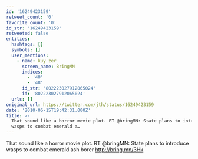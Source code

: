 ```yaml
---
id: '16249423159'
retweet_count: '0'
favorite_count: '0'
id_str: '16249423159'
retweeted: false
entities:
  hashtags: []
  symbols: []
  user_mentions:
    - name: kuy zer
      screen_name: BringMN
      indices:
        - '40'
        - '48'
      id_str: '802223027912065024'
      id: '802223027912065024'
  urls: []
original_url: https://twitter.com/jth/status/16249423159
date: '2010-06-15T19:42:31.000Z'
title: >-
  That sound like a horror movie plot. RT @bringMN: State plans to introduce
  wasps to combat emerald a…
---
```


That sound like a horror movie plot. RT @bringMN: State plans to introduce wasps to combat emerald ash borer http://bring.mn/3Hk